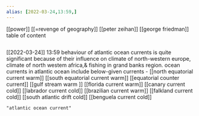 ```yaml
---
alias: [2022-03-24,13:59,]
---
```

[[power]] [[=revenge of geography]] [[peter zeihan]] [[george friedman]]
table of content
```toc
```

[[2022-03-24]] 13:59
behaviour of atlantic ocean currents is quite significant because of their influence on climate of north-western europe, climate of north westem africa,& fishing in grand banks region.
ocean currents in atlantic ocean include below-given currents -
	[[north equatorial current warm]]
	[[south equatorial current warm]]
	[[equatorial counter current]]
	[[gulf stream warm ]]
	[[florida current warm]]
	[[canary current cold]]
	[[labrador current cold]]
	[[brazilian current warm]]
	[[falkland current cold]]
	[[south atlantic drift cold]]
	[[benguela current cold]]
```query
"atlantic ocean current"
```